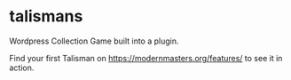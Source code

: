 # talismans
Wordpress Collection Game built into a plugin.

Find your first Talisman on https://modernmasters.org/features/ to see it in action.
